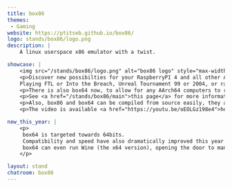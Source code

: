```yaml
---
title: box86
themes:
 - Gaming
website: https://ptitseb.github.io/box86/
logo: stands/box86/logo.png
description: |
    A linux userspace x86 emulator with a twist.

showcase: |
    <img src="/stands/box86/logo.png" alt="box86 logo" style="max-width: 100%" />
    <p>Discover new possibilties for your RaspberryPI 4 and all other ARM SBC with box86.<br>
    Playing FTL or Into the Breach, Unreal Tournament 99 or 2004, or racing a few laps on Flatout (to name just a few) becomes possible on a small SBC.</p>
    <p>There is also box64 now, to allow for any AArch64 computers to run x86_64 games!</a>
    <p>See <a href="/stands/box86/main">this page</a> for more informations.</p>
    <p>Also, box86 and box64 can be compiled from source easily, they are at <a href="https://github.com/ptitSeb/box86">https://github.com/ptitSeb/box86</a> and <a href="https://github.com/ptitSeb/box64">https://github.com/ptitSeb/box64</a>!</p>
    <p>The video is available <a href="https://youtu.be/oEOLGz198e4">here on YouTube</a> (due to technical issues, it is unavailable in the "Videos" tab).

new_this_year: |
    <p>
     box64 is targeted towards 64bits.
     Compatibility and speed have also dramatically improved this year.
     box64 can even run Wine (the x64 version), opening the door to many more programs and games!
    </p>

layout: stand
chatroom: box86
---
```

